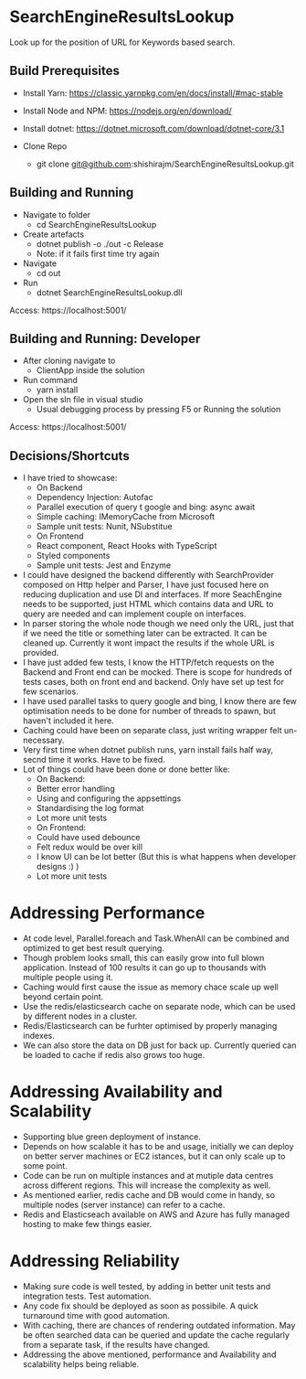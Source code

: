 # SearchEngineResultsLookup
Look up for the position of URL for Keywords based search.

## Build Prerequisites
- Install Yarn: https://classic.yarnpkg.com/en/docs/install/#mac-stable
- Install Node and NPM: https://nodejs.org/en/download/
- Install dotnet: https://dotnet.microsoft.com/download/dotnet-core/3.1

- Clone Repo
  * git clone git@github.com:shishirajm/SearchEngineResultsLookup.git

## Building and Running

- Navigate to folder
  * cd SearchEngineResultsLookup
- Create artefacts
  * dotnet publish -o ./out -c Release
  * Note: if it fails first time try again
- Navigate
  * cd out
- Run
  * dotnet SearchEngineResultsLookup.dll

Access: https://localhost:5001/

## Building and Running: Developer
- After cloning navigate to
  * ClientApp inside the solution
- Run command
  * yarn install
- Open the sln file in visual studio
  * Usual debugging process by pressing F5 or Running the solution

Access: https://localhost:5001/

## Decisions/Shortcuts
- I have tried to showcase:
  * On Backend
  * Dependency Injection: Autofac
  * Parallel execution of query t google and bing: async await
  * Simple caching: IMemoryCache from Microsoft
  * Sample unit tests: Nunit, NSubstitue
  * On Frontend
  * React component, React Hooks with TypeScript
  * Styled components
  * Sample unit tests: Jest and Enzyme
- I could have designed the backend differently with SearchProvider composed on Http helper and Parser, I have just focused here on reducing duplication and use DI and interfaces. If more SeachEngine needs to be supported, just HTML which contains data and URL to query are needed and can implement couple on interfaces.
- In parser storing the whole node though we need only the URL, just that if we need the title or something later can be extracted. It can be cleaned up. Currently it wont impact the results if the whole URL is provided.
- I have just added few tests, I know the HTTP/fetch requests on the Backend and Front end can be mocked. There is scope for hundreds of tests cases, both on front end and backend. Only have set up test for few scenarios.
- I have used parallel tasks to query google and bing, I know there are few optimisation needs to be done for number of threads to spawn, but haven't included it here.
- Caching could have been on separate class, just writing wrapper felt un-necessary.
- Very first time when dotnet publish runs, yarn install fails half way, secnd time it works. Have to be fixed.
- Lot of things could have been done or done better like:
  * On Backend:
  * Better error handling
  * Using and configuring the appsettings
  * Standardising the log format
  * Lot more unit tests
  * On Frontend:
  * Could have used debounce
  * Felt redux would be over kill
  * I know UI can be lot better (But this is what happens when developer designs :) )
  * Lot more unit tests
 
 # Addressing Performance
 - At code level, Parallel.foreach and Task.WhenAll can be combined and optimized to get best result querying.
 - Though problem looks small, this can easily grow into full blown application. Instead of 100 results it can go up to thousands with multiple people using it.
 - Caching would first cause the issue as memory chace scale up well beyond certain point. 
 - Use the redis/elasticsearch cache on separate node, which can be used by different nodes in a cluster.
 - Redis/Elasticsearch can be furhter optimised by properly managing indexes.
 - We can also store the data on DB just for back up. Currently queried can be loaded to cache if redis also grows too huge.
 
 # Addressing Availability and Scalability
 - Supporting blue green deployment of instance.
 - Depends on how scalable it has to be and usage, initially we can deploy on better server machines or EC2 istances, but it can only scale up to some point.
 - Code can be run on multiple instances and at mutiple data centres across different regions. This will increase the complexity as well.
 - As mentioned earlier, redis cache and DB would come in handy, so multiple nodes (server instance) can refer to a cache.
 - Redis and Elasticseach available on AWS and Azure has fully managed hosting to make few things easier.
 
 # Addressing Reliability
 - Making sure code is well tested, by adding in better unit tests and integration tests. Test automation.
 - Any code fix should be deployed as soon as possibile. A quick turnaround time with good automation.
 - With caching, there are chances of rendering outdated information. May be often searched data can be queried and update the cache regularly from a separate task, if the results have changed.
 - Addressing the above mentioned, performance and Availability and scalability helps being reliable.
 

